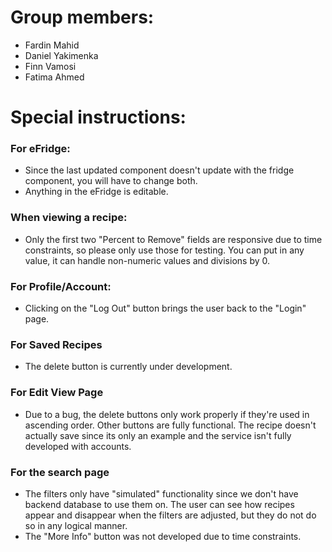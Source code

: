 # Group members:

- Fardin Mahid
- Daniel Yakimenka
- Finn Vamosi
- Fatima Ahmed

# Special instructions:

### For eFridge:
- Since the last updated component doesn't update with the fridge component, you will have to change both.
- Anything in the eFridge is editable.

### When viewing a recipe:
- Only the first two "Percent to Remove" fields are responsive due to time constraints, so please only use those for testing. You can put in any value, it can handle non-numeric values and divisions by 0.

### For Profile/Account:
- Clicking on the "Log Out" button brings the user back to the "Login" page.

### For Saved Recipes
- The delete button is currently under development.

### For Edit View Page
- Due to a bug, the delete buttons only work properly if they're used in ascending order. Other buttons are fully functional. The recipe doesn't actually save since its only an example and the service isn't fully developed with accounts.

### For the search page
- The filters only have "simulated" functionality since we don't have backend database to use them on. The user can see how recipes appear and disappear when the filters are adjusted, but they do not do so in any logical manner.
- The "More Info" button was not developed due to time constraints.

### 
